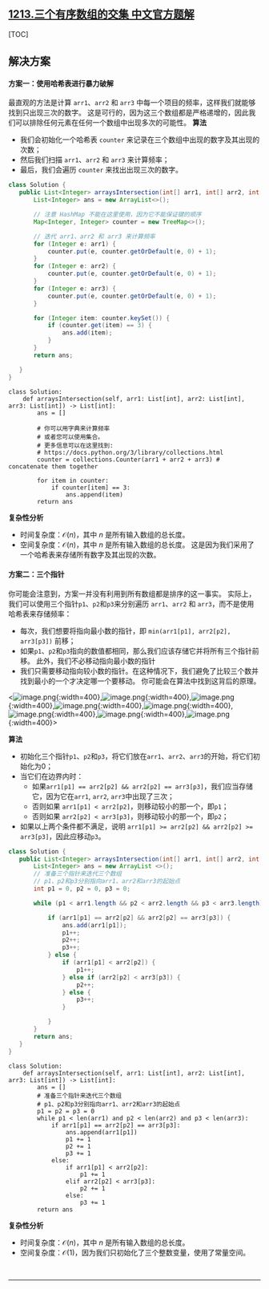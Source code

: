 ## [1213.三个有序数组的交集 中文官方题解](https://leetcode.cn/problems/intersection-of-three-sorted-arrays/solutions/100000/san-ge-you-xu-shu-zu-de-jiao-ji-by-leetc-0cez)
[TOC]
 ## 解决方案

 #### 方案一：使用哈希表进行暴力破解
 最直观的方法是计算 `arr1`、`arr2` 和 `arr3` 中每一个项目的频率，这样我们就能够找到只出现三次的数字。 这是可行的，因为这三个数组都是严格递增的，因此我们可以排除任何元素在任何一个数组中出现多次的可能性。
 **算法**
 - 我们会初始化一个哈希表 `counter` 来记录在三个数组中出现的数字及其出现的次数； 
 -  然后我们扫描 `arr1`、`arr2` 和 `arr3` 来计算频率； 
 -  最后，我们会遍历 `counter` 来找出出现三次的数字。

 ```Java [solution]
class Solution {
    public List<Integer> arraysIntersection(int[] arr1, int[] arr2, int[] arr3) {
        List<Integer> ans = new ArrayList<>();

        // 注意 HashMap 不能在这里使用，因为它不能保证键的顺序
        Map<Integer, Integer> counter = new TreeMap<>();

        // 迭代 arr1、arr2 和 arr3 来计算频率
        for (Integer e: arr1) {
            counter.put(e, counter.getOrDefault(e, 0) + 1);
        }
        for (Integer e: arr2) {
            counter.put(e, counter.getOrDefault(e, 0) + 1);
        }
        for (Integer e: arr3) {
            counter.put(e, counter.getOrDefault(e, 0) + 1);
        }

        for (Integer item: counter.keySet()) {
            if (counter.get(item) == 3) {
                ans.add(item);
            }
        }
        return ans;

    }
}
 ```
```Python3 [solution]
class Solution:
    def arraysIntersection(self, arr1: List[int], arr2: List[int], arr3: List[int]) -> List[int]:
        ans = []

        # 你可以用字典来计算频率
        # 或者您可以使用集合。
        # 更多信息可以在这里找到:
        # https://docs.python.org/3/library/collections.html
        counter = collections.Counter(arr1 + arr2 + arr3) # concatenate them together

        for item in counter:
            if counter[item] == 3:
                ans.append(item)
        return ans
```


 **复杂性分析**
 * 时间复杂度：$\mathcal{O}(n)$，其中 $n$ 是所有输入数组的总长度。 
 * 空间复杂度：$\mathcal{O}(n)$，其中 $n$ 是所有输入数组的总长度。 这是因为我们采用了一个哈希表来存储所有数字及其出现的次数。 <br />
 #### 方案二：三个指针
 你可能会注意到，方案一并没有利用到所有数组都是排序的这一事实。 实际上，我们可以使用三个指针`p1`、`p2`和`p3`来分别遍历 `arr1`、`arr2` 和 `arr3`，而不是使用哈希表来存储频率：
 - 每次，我们想要将指向最小数的指针，即 `min(arr1[p1], arr2[p2], arr3[p3])` 前移； 
 -  如果`p1`、`p2`和`p3`指向的数值都相同，那么我们应该存储它并将所有三个指针前移。
 此外，我们不必移动指向最小数的指针 
- 我们只需要移动指向较小数的指针。在这种情况下，我们避免了比较三个数并找到最小的一个才决定哪一个要移动。 你可能会在算法中找到这背后的原理。

 <![image.png](https://pic.leetcode.cn/1692095530-AWiSeM-image.png){:width=400},![image.png](https://pic.leetcode.cn/1692095535-gzXJaC-image.png){:width=400},![image.png](https://pic.leetcode.cn/1692095538-EjKavt-image.png){:width=400},![image.png](https://pic.leetcode.cn/1692095540-TFeyOm-image.png){:width=400},![image.png](https://pic.leetcode.cn/1692095542-COMmlm-image.png){:width=400},![image.png](https://pic.leetcode.cn/1692095545-MpQRBU-image.png){:width=400},![image.png](https://pic.leetcode.cn/1692095547-CBEBWD-image.png){:width=400},![image.png](https://pic.leetcode.cn/1692095549-hjLRCJ-image.png){:width=400}>

 **算法**
 - 初始化三个指针`p1`、`p2`和`p3`，将它们放在`arr1`、`arr2`、`arr3`的开始，将它们初始化为0； 
 -  当它们在边界内时：  
    -  如果`arr1[p1] == arr2[p2] && arr2[p2] == arr3[p3]`，我们应当存储它，因为它在`arr1`, `arr2`, `arr3`中出现了三次；  
    -  否则如果 `arr1[p1] < arr2[p2]`，则移动较小的那一个，即`p1`；  
    -  否则如果 `arr2[p2] < arr3[p3]`，则移动较小的那一个，即`p2`；  
 -  如果以上两个条件都不满足，说明 `arr1[p1] >= arr2[p2] && arr2[p2] >= arr3[p3]`，因此应移动`p3`。

 ```Java [solution]
class Solution {
    public List<Integer> arraysIntersection(int[] arr1, int[] arr2, int[] arr3) {
        List<Integer> ans = new ArrayList <>();
        // 准备三个指针来迭代三个数组
        // p1、p2和p3分别指向arr1、arr2和arr3的起始点
        int p1 = 0, p2 = 0, p3 = 0;

        while (p1 < arr1.length && p2 < arr2.length && p3 < arr3.length) {

            if (arr1[p1] == arr2[p2] && arr2[p2] == arr3[p3]) {
                ans.add(arr1[p1]);
                p1++;
                p2++;
                p3++;
            } else {
                if (arr1[p1] < arr2[p2]) {
                    p1++;
                } else if (arr2[p2] < arr3[p3]) {
                    p2++;
                } else {
                    p3++;
                }

            }
        }
        return ans;
    }
}
 ```
```Python3 [solution]
class Solution:
    def arraysIntersection(self, arr1: List[int], arr2: List[int], arr3: List[int]) -> List[int]:
        ans = []
        # 准备三个指针来迭代三个数组
        # p1、p2和p3分别指向arr1、arr2和arr3的起始点
        p1 = p2 = p3 = 0
        while p1 < len(arr1) and p2 < len(arr2) and p3 < len(arr3):
            if arr1[p1] == arr2[p2] == arr3[p3]:
                ans.append(arr1[p1])
                p1 += 1
                p2 += 1
                p3 += 1
            else:
                if arr1[p1] < arr2[p2]:
                    p1 += 1
                elif arr2[p2] < arr3[p3]:
                    p2 += 1
                else:
                    p3 += 1
        return ans
```


 **复杂性分析**
 * 时间复杂度：$\mathcal{O}(n)$，其中 $n$ 是所有输入数组的总长度。 
 * 空间复杂度：$\mathcal{O}(1)$，因为我们只初始化了三个整数变量，使用了常量空间。
 <br /> 

---